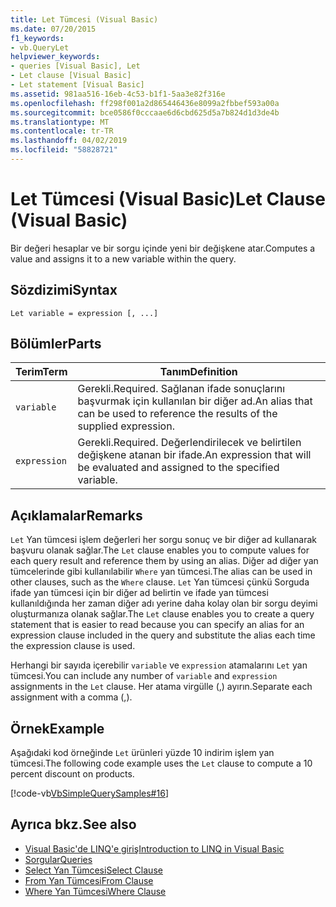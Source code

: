 ```yaml
---
title: Let Tümcesi (Visual Basic)
ms.date: 07/20/2015
f1_keywords:
- vb.QueryLet
helpviewer_keywords:
- queries [Visual Basic], Let
- Let clause [Visual Basic]
- Let statement [Visual Basic]
ms.assetid: 981aa516-16eb-4c53-b1f1-5aa3e82f316e
ms.openlocfilehash: ff298f001a2d865446436e8099a2fbbef593a00a
ms.sourcegitcommit: bce0586f0cccaae6d6cbd625d5a7b824d1d3de4b
ms.translationtype: MT
ms.contentlocale: tr-TR
ms.lasthandoff: 04/02/2019
ms.locfileid: "58828721"
---
```

# <a name="let-clause-visual-basic"></a><span data-ttu-id="86327-102">Let Tümcesi (Visual Basic)</span><span class="sxs-lookup"><span data-stu-id="86327-102">Let Clause (Visual Basic)</span></span>
<span data-ttu-id="86327-103">Bir değeri hesaplar ve bir sorgu içinde yeni bir değişkene atar.</span><span class="sxs-lookup"><span data-stu-id="86327-103">Computes a value and assigns it to a new variable within the query.</span></span>  
  
## <a name="syntax"></a><span data-ttu-id="86327-104">Sözdizimi</span><span class="sxs-lookup"><span data-stu-id="86327-104">Syntax</span></span>  
  
```  
Let variable = expression [, ...]  
```  
  
## <a name="parts"></a><span data-ttu-id="86327-105">Bölümler</span><span class="sxs-lookup"><span data-stu-id="86327-105">Parts</span></span>  
  
|<span data-ttu-id="86327-106">Terim</span><span class="sxs-lookup"><span data-stu-id="86327-106">Term</span></span>|<span data-ttu-id="86327-107">Tanım</span><span class="sxs-lookup"><span data-stu-id="86327-107">Definition</span></span>|  
|---|---|  
|`variable`|<span data-ttu-id="86327-108">Gerekli.</span><span class="sxs-lookup"><span data-stu-id="86327-108">Required.</span></span> <span data-ttu-id="86327-109">Sağlanan ifade sonuçlarını başvurmak için kullanılan bir diğer ad.</span><span class="sxs-lookup"><span data-stu-id="86327-109">An alias that can be used to reference the results of the supplied expression.</span></span>|  
|`expression`|<span data-ttu-id="86327-110">Gerekli.</span><span class="sxs-lookup"><span data-stu-id="86327-110">Required.</span></span> <span data-ttu-id="86327-111">Değerlendirilecek ve belirtilen değişkene atanan bir ifade.</span><span class="sxs-lookup"><span data-stu-id="86327-111">An expression that will be evaluated and assigned to the specified variable.</span></span>|  
  
## <a name="remarks"></a><span data-ttu-id="86327-112">Açıklamalar</span><span class="sxs-lookup"><span data-stu-id="86327-112">Remarks</span></span>  
 <span data-ttu-id="86327-113">`Let` Yan tümcesi işlem değerleri her sorgu sonuç ve bir diğer ad kullanarak başvuru olanak sağlar.</span><span class="sxs-lookup"><span data-stu-id="86327-113">The `Let` clause enables you to compute values for each query result and reference them by using an alias.</span></span> <span data-ttu-id="86327-114">Diğer ad diğer yan tümcelerinde gibi kullanılabilir `Where` yan tümcesi.</span><span class="sxs-lookup"><span data-stu-id="86327-114">The alias can be used in other clauses, such as the `Where` clause.</span></span> <span data-ttu-id="86327-115">`Let` Yan tümcesi çünkü Sorguda ifade yan tümcesi için bir diğer ad belirtin ve ifade yan tümcesi kullanıldığında her zaman diğer adı yerine daha kolay olan bir sorgu deyimi oluşturmanıza olanak sağlar.</span><span class="sxs-lookup"><span data-stu-id="86327-115">The `Let` clause enables you to create a query statement that is easier to read because you can specify an alias for an expression clause included in the query and substitute the alias each time the expression clause is used.</span></span>  
  
 <span data-ttu-id="86327-116">Herhangi bir sayıda içerebilir `variable` ve `expression` atamalarını `Let` yan tümcesi.</span><span class="sxs-lookup"><span data-stu-id="86327-116">You can include any number of `variable` and `expression` assignments in the `Let` clause.</span></span> <span data-ttu-id="86327-117">Her atama virgülle (,) ayırın.</span><span class="sxs-lookup"><span data-stu-id="86327-117">Separate each assignment with a comma (,).</span></span>  
  
## <a name="example"></a><span data-ttu-id="86327-118">Örnek</span><span class="sxs-lookup"><span data-stu-id="86327-118">Example</span></span>  
 <span data-ttu-id="86327-119">Aşağıdaki kod örneğinde `Let` ürünleri yüzde 10 indirim işlem yan tümcesi.</span><span class="sxs-lookup"><span data-stu-id="86327-119">The following code example uses the `Let` clause to compute a 10 percent discount on products.</span></span>  
  
 [!code-vb[VbSimpleQuerySamples#16](~/samples/snippets/visualbasic/VS_Snippets_VBCSharp/VbSimpleQuerySamples/VB/QuerySamples1.vb#16)]  
  
## <a name="see-also"></a><span data-ttu-id="86327-120">Ayrıca bkz.</span><span class="sxs-lookup"><span data-stu-id="86327-120">See also</span></span>

- [<span data-ttu-id="86327-121">Visual Basic'de LINQ'e giriş</span><span class="sxs-lookup"><span data-stu-id="86327-121">Introduction to LINQ in Visual Basic</span></span>](../../../visual-basic/programming-guide/language-features/linq/introduction-to-linq.md)
- [<span data-ttu-id="86327-122">Sorgular</span><span class="sxs-lookup"><span data-stu-id="86327-122">Queries</span></span>](../../../visual-basic/language-reference/queries/index.md)
- [<span data-ttu-id="86327-123">Select Yan Tümcesi</span><span class="sxs-lookup"><span data-stu-id="86327-123">Select Clause</span></span>](../../../visual-basic/language-reference/queries/select-clause.md)
- [<span data-ttu-id="86327-124">From Yan Tümcesi</span><span class="sxs-lookup"><span data-stu-id="86327-124">From Clause</span></span>](../../../visual-basic/language-reference/queries/from-clause.md)
- [<span data-ttu-id="86327-125">Where Yan Tümcesi</span><span class="sxs-lookup"><span data-stu-id="86327-125">Where Clause</span></span>](../../../visual-basic/language-reference/queries/where-clause.md)
